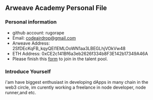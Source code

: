 ## Arweave Academy Personal File

### Personal information

- github account: rugorape
- Email: codeairdrop@gmail.com
- Arweave Address: 2SfDEcKqFB_kqyQEl1EMLOoWN1aa3LBEGLhjVOkVw48
- ETH Address: 0xCE2c141Bf6a3eb2626f334b8F3E142b17349A46A
- Please finish this [form](https://docs.google.com/forms/d/e/1FAIpQLSfWA5fIIcBgmRppm3jNz5vmf9Mai_QMVil-2pO4r7YKn_Zhtw/viewform?usp=sf_link) to join in the talent pool.

### Introduce Yourself
i'am have biggest enthusiast in developing dApps in many chain in the web3 circle, im curently working a freelance in node developer, node runner,and etc.

